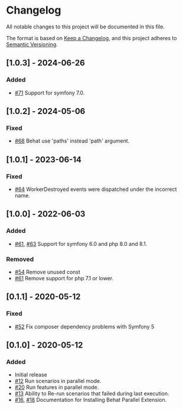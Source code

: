 # Changelog
All notable changes to this project will be documented in this file.

The format is based on [Keep a Changelog](https://keepachangelog.com/en/1.0.0/),
and this project adheres to [Semantic Versioning](https://semver.org/spec/v2.0.0.html).

## [1.0.3] - 2024-06-26
### Added
* [#71](https://github.com/Daniel-Marynicz/BehatParallelExtension/pull/71) Support for symfony 7.0.

## [1.0.2] - 2024-05-06
### Fixed
* [#68](https://github.com/Daniel-Marynicz/BehatParallelExtension/pull/68)  Behat use 'paths' instead 'path' argument.

## [1.0.1] - 2023-06-14
### Fixed
* [#64](https://github.com/Daniel-Marynicz/BehatParallelExtension/pull/64)  WorkerDestroyed events were dispatched under the incorrect name.


## [1.0.0] - 2022-06-03
### Added
  * [#61](https://github.com/Daniel-Marynicz/BehatParallelExtension/pull/61), [#63](https://github.com/Daniel-Marynicz/BehatParallelExtension/pull/63) Support for symfony 6.0 and php 8.0 and 8.1.
### Removed
  * [#54](https://github.com/Daniel-Marynicz/BehatParallelExtension/pull/54) Remove unused const
  * [#61](https://github.com/Daniel-Marynicz/BehatParallelExtension/pull/58) Remove support for php 7.1 or lower.



## [0.1.1] - 2020-05-12
### Fixed
  * [#52](https://github.com/Daniel-Marynicz/BehatParallelExtension/pull/52)  Fix composer dependency problems with Symfony 5

## [0.1.0] - 2020-05-12
### Added

  * Initial release
  * [#12](https://github.com/Daniel-Marynicz/BehatParallelExtension/issues/12) Run scenarios in parallel mode. 
  * [#20](https://github.com/Daniel-Marynicz/BehatParallelExtension/issues/20) Run features in parallel mode.
  * [#13](https://github.com/Daniel-Marynicz/BehatParallelExtension/issues/13) Ability to Re-run scenarios that failed during last execution.
  * [#16](https://github.com/Daniel-Marynicz/BehatParallelExtension/issues/16), [#18](https://github.com/Daniel-Marynicz/BehatParallelExtension/issues/18)  Documentation for Installing Behat Parallel Extension.
